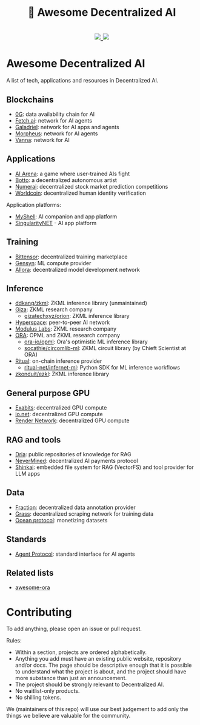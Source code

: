 <h1 align="center">
	🦾 Awesome Decentralized AI
	<p align="center">
		<a href="https://discord.com/invite/bHnFgSTKrP" target="_blank">
			<img src="https://img.shields.io/discord/1133675019478782072?label=Join%20Discord">
		</a>
		<a href="https://twitter.com/e2b_dev" target="_blank">
			<img src="https://img.shields.io/twitter/follow/Galadriel_AI">
		</a>
	</p>
</h1>


# Awesome Decentralized AI

A list of tech, applications and resources in Decentralized AI.

## Blockchains

* [0G](https://0g.ai/): data availability chain for AI
* [Fetch.ai](https://fetch.ai/): network for AI agents
* [Galadriel](https://galadriel.com/): network for AI apps and agents
* [Morpheus](https://github.com/MorpheusAIs/Docs): network for AI agents
* [Vanna](https://www.vannalabs.ai/): network for AI

## Applications
* [AI Arena](https://gtarena.super.site/): a game where user-trained AIs fight
* [Botto](https://twitter.com/bottoproject): a decentralized autonomous artist
* [Numerai](https://numer.ai/): decentralized stock market prediction competitions
* [Worldcoin](https://worldcoin.org/): decentralized human identity verification

Application platforms:

* [MyShell](https://myshell.ai/): AI companion and app platform
* [SingularityNET](https://singularitynet.io/) - AI app platform


## Training

* [Bittensor](https://bittensor.com/): decentralized training marketplace
* [Gensyn](https://www.gensyn.ai/): ML compute provider
* [Allora](https://www.allora.network/): decentralized model development network

## Inference

* [ddkang/zkml](https://github.com/ddkang/zkml): ZKML inference library (unmaintained)
* [Giza](https://www.gizatech.xyz/): ZKML research company
    * [gizatechxyz/orion](https://github.com/gizatechxyz/orion): ZKML inference library
* [Hyperspace](https://aios.network/): peer-to-peer AI network
* [Modulus Labs](https://www.modulus.xyz/): ZKML research company
* [ORA](https://www.ora.io/): OPML and ZKML research company
    * [ora-io/opml](https://github.com/ora-io/opml): Ora's optimistic ML inference library
    * [socathie/circomlib-ml](https://github.com/socathie/circomlib-ml): ZKML circuit library (by Chieft Scientist at ORA)
* [Ritual](https://docs.ritual.net/): on-chain inference provider
	* [ritual-net/infernet-ml](https://github.com/ritual-net/infernet-ml): Python SDK for ML inference workflows
* [zkonduit/ezkl](https://github.com/zkonduit/ezkl): ZKML inference library


## General purpose GPU

* [Exabits](https://www.exabits.ai/): decentralized GPU compute
* [io.net](https://io.net/): decentralized GPU compute
* [Render Network](https://rendernetwork.com/): decentralized GPU compute


## RAG and tools
* [Dria](https://dria.co/): public repositories of knowledge for RAG
* [NeverMined](https://nevermined.io/): decentralized AI payments protocol
* [Shinkai](https://www.shinkai.com/): embedded file system for RAG (VectorFS) and tool provider for LLM apps

## Data

* [Fraction](https://fractionai.xyz/): decentralized data annotation provider
* [Grass](https://www.getgrass.io/): decentralized scraping network for training data
* [Ocean protocol](https://oceanprotocol.com): monetizing datasets


## Standards

* [Agent Protocol](https://agentprotocol.ai/): standard interface for AI agents


## Related lists
* [awesome-ora](https://github.com/ora-io/awesome-ora)

# Contributing

To add anything, please open an issue or pull request.

Rules: 
* Within a section, projects are ordered alphabetically.
* Anything you add must have an existing public website, repository and/or docs. The page should be descriptive enough that it is possible to understand what the project is about, and the project should have more substance than just an announcement.
* The project should be strongly relevant to Decentralized AI.
* No waitlist-only products.
* No shilling tokens.

We (maintainers of this repo) will use our best judgement to add only the things we believe are valuable for the community.